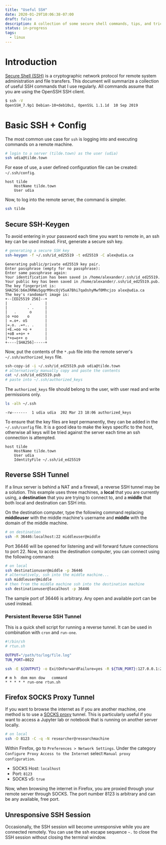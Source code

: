 ```yaml
---
title: "Useful SSH"
date: 2020-01-29T10:06:38-07:00
draft: false
description: A collection of some secure shell commands, tips, and tricks.
status: in-progress
tags:
  - linux
---
```


# Introduction

[Secure Shell (SSH)](https://en.wikipedia.org/wiki/Secure_Shell) is a cryptographic network protocol for remote system administration and file transfers.
This document will summarize a collection of useful SSH commands that I use regularly.
All commands assume that you are using the OpenSSH SSH client.

```bash
$ ssh -V
OpenSSH_7.9p1 Debian-10+deb10u1, OpenSSL 1.1.1d  10 Sep 2019
```

# Basic SSH + Config

The most common use case for `ssh` is logging into and executing commands on a remote machine.

```bash
# login to a server (tilde.town) as the user (udia)
ssh udia@tilde.town
```

For ease of use, a user defined configuration file can be created: `~/.ssh/config`.

```text
host tilde
    HostName tilde.town
    User udia
```

Now, to log into the remote server, the command is simpler.
```bash
ssh tilde
```

## Secure SSH-Keygen

To avoid entering in your password each time you want to remote in, an ssh key can be used instead. First, generate a secure ssh key.

```bash
# generating a secure SSH key
ssh-keygen -f ~/.ssh/id_ed25519 -t ed25519 -C alex@udia.ca
```
```text
Generating public/private ed25519 key pair.
Enter passphrase (empty for no passphrase): 
Enter same passphrase again: 
Your identification has been saved in /home/alexander/.ssh/id_ed25519.
Your public key has been saved in /home/alexander/.ssh/id_ed25519.pub.
The key fingerprint is:
SHA256:b6mJRRWu5gqrM9ncOjV5uA7Bhi7qaOshyMwf0Mhcjzo alex@udia.ca
The key's randomart image is:
+--[ED25519 256]--+
|          .      |
|         . .     |
|   .      o      |
|o +oo    o       |
| =.o+. oS        |
|=.o. .=+.. .     |
|+E.=oo +o +      |
|+oB =+o+ +       |
|*+o=o++ o        |
+----[SHA256]-----+
```

Now, put the contents of the `*.pub` file into the remote server's `~/.ssh/authorized_keys` file.
```bash
ssh-copy-id -i ~/.ssh/id_ed25519.pub udia@tilde.town
# alternatively manually copy and paste the contents
cat ~/.ssh/id_ed25519.pub
# paste into ~/.ssh/authorized_keys
```

The `authorized_keys` file should belong to the user, with user read and write permissions only.

```bash
ls -alh ~/.ssh
```
```text
-rw-------  1 udia udia  202 Mar 23 18:06 authorized_keys
```

To ensure that the key files are kept permanently, they can be added in the `~/.ssh/config` file. It is a good idea to make the keys specific to the host, otherwise all keys will be tried against the server each time an ssh connection is attempted.

```text
host tilde
    HostName tilde.town
    User udia
    IdentityFile ~/.ssh/id_ed25519
```

## Reverse SSH Tunnel

If a linux server is behind a NAT and a firewall, a reverse SSH tunnel may be a solution.
This example uses three machines, a **local** that you are currently using, a **destination** that you are trying to connect to, and a **middle** that both local and destination can SSH into.

On the destination computer, type the following command replacing **middleuser** with the middle machine's username and **middle** with the domain of the middle machine.

```bash
# on destination
ssh -R 36446:localhost:22 middleuser@middle
```

Port 36446 will be opened for listening and will forward future connections to port 22.
Now, to access the destination computer, you can connect using the following command:
```bash
# on local
ssh destinationuser@middle -p 36446
# alternatively, ssh into the middle machine...
ssh middleuser@middle
# then from the middle machine ssh into the destination machine
ssh destinationuser@localhost -p 36446
```

The sample port of 36446 is arbitrary.
Any open and available port can be used instead.

### Persistent Reverse SSH Tunnel

This is a quick shell script for running a reverse tunnel. It can be used in combination with `cron` and `run-one`.

```sh
#!/bin/sh
# rtun.sh

OUTPUT="/path/to/log/file.log"
TUN_PORT=8022

ssh -E ${OUTPUT} -o ExitOnForwardFailure=yes -R ${TUN_PORT}:127.0.0.1:22 -N remote_server >> $OUTPUT 2>&1
```

```cron
# m h  dom mon dow   command
* * * * * run-one rtun.sh
```

## Firefox SOCKS Proxy Tunnel

If you want to browse the internet as if you are another machine, one method is to use a [SOCKS proxy](https://en.wikipedia.org/wiki/SOCKS) tunnel.
This is particularly useful if you want to access a Jupyter lab or notebook that is running on another server locally.

```bash
# on local
ssh -D 8123 -C -q -N researcher@researchmachine
```

Within Firefox, go to `Preferences > Network Settings`. Under the category `Configure Proxy Access to the Internet` select `Manual proxy configuration`.

* SOCKS Host: `localhost`
* Port: `8123`
* SOCKS v5: `true`

Now, when browsing the internet in Firefox, you are proxied through your remote server through SOCKS.
The port number 8123 is arbitrary and can be any available, free port.

## Unresponsive SSH Session

Occasionally, the SSH session will become unresponsive while you are connected remotely.
You can use the ssh escape sequence `~.` to close the SSH session without closing the terminal window.
